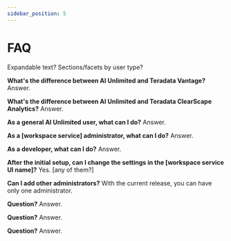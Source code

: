 ```yaml
---
sidebar_position: 5
---
```


# FAQ

Expandable text? Sections/facets by user type?


**What's the difference between AI Unlimited and Teradata Vantage?**
Answer.

**What's the difference between AI Unlimited and Teradata ClearScape Analytics?**
Answer.

**As a general AI Unlimited user, what can I do?**
Answer.

**As a [workspace service] administrator, what can I do?**
Answer.

**As a developer, what can I do?**
Answer.

**After the initial setup, can I change the settings in the [workspace service UI name]?**
Yes. [any of them?]

**Can I add other administrators?**
With the current release, you can have only one administrator.

**Question?**
Answer.

**Question?**
Answer.

**Question?**
Answer.